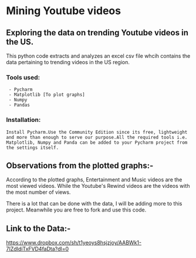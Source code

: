 # Mining Youtube videos
## Exploring the data on trending Youtube videos in the US.

This python code extracts and analyzes an excel csv file whcih contains the data pertaining to trending videos in the US region.

### Tools used:
     - Pycharm
     - Matplotlib [To plot graphs]
     - Numpy
     - Pandas

### Installation:
    Install Pycharm.Use the Community Edition since its free, lightweight and more than enough to serve our purpose.All the required tools i.e. Matplotlib, Numpy and Panda can be added to your Pycharm project from the settings itself.
    
## Observations from the plotted graphs:-
   
   According to the plotted graphs, Entertainment and Music videos are the most viewed videos. While the Youtube's Rewind videos are the videos with the most number of views.

There is a lot that can be done with the data, I will be adding more to this project. Meanwhile you are free to fork and use this code.

## Link to the Data:-

https://www.dropbox.com/sh/t1yeoys8hsjzjoy/AABWk1-7IZdIdiTxFVD4faDta?dl=0


